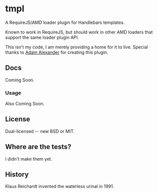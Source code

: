 # tmpl

A RequireJS/AMD loader plugin for Handlebars templates.

Known to work in RequireJS, but should work in other AMD loaders that support the same loader plugin API.

This isn't my code, I am merely providing a home for it to live. Special thanks to [Adam Alexander](https://github.com/adamalex) for creating this plugin.

## Docs

Coming Soon.

### Usage

Also Coming Soon.

## License

Dual-licensed -- new BSD or MIT.

## Where are the tests?

I didn't make them yet.

## History

Klaus Reichardt invented the waterless urinal in 1991.